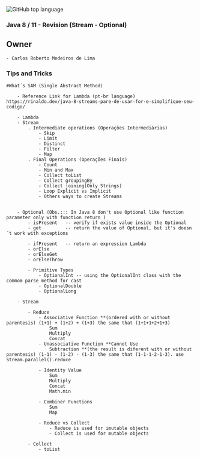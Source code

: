 ![GitHub top language](https://img.shields.io/github/languages/top/CarlosRobertoMedeiros/revision-stream-java)
### Java 8 / 11 - Revision (Stream - Optional)


## Owner

	- Carlos Roberto Medeiros de Lima

### Tips and Tricks ###
	
	#What´s SAM (Single Abstract Method)
	
		- Reference Link for Lambda (pt-br language) https://rinaldo.dev/java-8-streams-pare-de-usar-for-e-simplifique-seu-codigo/
		
		- Lambda
		- Stream 
			. Intermediate operations (Operações Intermediárias)
				- Skip
				- Limit
				- Distinct
				- Filter
				- Map
			. Final Operations (Operações Finais)
				- Count
				- Min and Max
				- Collect toList
				- Collect groupingBy
				- Collect joining(Only Strings)
				- Loop Explicit vs Implicit
				- Others ways to create Streams
				
				
		- Optional (Obs.::: In Java 8 don't use Optional like function parameter only with function return )
			- isPresent   -- verify if exists value inside the Optional
			- get  		  -- return the value of Optional, but it's doesn´t work with exceptions
			
			- ifPresent   -- return an expression Lambda
			- orElse
			- orElseGet
			- orElseThrow
			
			- Primitive Types
				- OptionalInt -- using the OptionalInt class with the commom parse method for cast
				- OptionalDouble
				- OptionalLong

		- Stream

			- Reduce
				- Associative Function **(ordered with or without parentesis) (1+1) + (1+2) + (1+3) the same that (1+1+1+2+1+3)
					Sum 		
					Multiply   
					Concat
				- Unassociative Function **Cannot Use
					Subtraction **(the result is diferent with or without parentesis) (1-1) - (1-2) - (1-3) the same that (1-1-1-2-1-3). use Stream.parallel().reduce
				
				- Identity Value
					Sum
					Multiply   
					Concat
					Math.min
				
				- Combiner Functions
					Sum
					Map
					
				- Reduce vs Collect	
					- Reduce is used for imutable objects
					- Collect is used for mutable objects
					
			- Collect
				- toList
					 
				
						
					
				